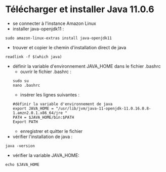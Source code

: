 
# Télécharger et installer Java 11.0.6
- se connecter à l'instance Amazon Linux
- installer java-openjdk11 :
```
sudo amazon-linux-extras install java-openjdk11
```
- trouver et copier le chemin d'installation direct de java
```
readlink -f $(which java)
```
- définir la variable d'environnement JAVA_HOME dans le fichier .bashrc
    - ouvrir le fichier .bashrc :
    ```
    sudo su
    nano .bashrc
    ```
    - insérer les lignes suivantes :
    ```
    #définir la variable d'environnement de java
    export JAVA_HOME = "/usr/lib/jvm/java-11-openjdk-11.0.16.0.8-1.amzn2.0.1.x86_64/jre "
    PATH = $JAVA_HOME/bin:$PATH
    Export PATH
    ```
    - enregistrer et quitter le fichier
- vérifier l'installation de java :
```
java -version
```
- vérifier la variable JAVA_HOME:
```
echo $JAVA_HOME
```
